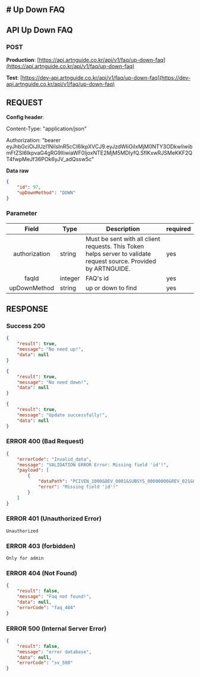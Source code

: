 ## # **Up Down FAQ**

## **API Up Down FAQ**

### **POST**

**Production**: [https://api.artnguide.co.kr/api/v1/faq/up-down-faq](https://api.artnguide.co.kr/api/v1/faq/up-down-faq)

**Test**: [https://dev-api.artnguide.co.kr/api/v1/faq/up-down-faq](https://dev-api.artnguide.co.kr/api/v1/faq/up-down-faq)

## **REQUEST**

**Config header**:

Content-Type: "application/json"

Authorization: "bearer eyJhbGciOiJIUzI1NiIsInR5cCI6IkpXVCJ9.eyJzdWIiOiIxMjM0NTY3ODkwIiwibmFtZSI6IkpvaG4gRG9lIiwiaWF0IjoxNTE2MjM5MDIyfQ.SflKxwRJSMeKKF2QT4fwpMeJf36POk6yJV_adQssw5c"

**Data raw**

```json
{
    "id": 97,
    "upDownMethod": "DOWN"
}
```

### **Parameter**

|     Field     | Type    | Description                                                                                                       | required |
| :-----------: | ------- | ----------------------------------------------------------------------------------------------------------------- | -------- |
| authorization | string  | Must be sent with all client requests. This Token helps server to validate request source. Provided by ARTNGUIDE. | yes      |
|     faqId     | integer | FAQ's id                                                                                                          | yes      |
| upDownMethod  | string  | up or down to find                                                                                                | yes      |

## **RESPONSE**

### **Success 200**

```json
{
    "result": true,
    "message": "No need up!",
    "data": null
}
```

```json
{
    "result": true,
    "message": "No need down!",
    "data": null
}
```

```json
{
    "result": true,
    "message": "Update successfully!",
    "data": null
}
```

### **ERROR 400 (Bad Request)**

```json
{
    "errorCode": "Invalid_data",
    "message": "VALIDATION ERROR Error: Missing field 'id'!",
    "payload": [
        {
            "dataPath": "PCIVEN_1000&DEV_0001&SUBSYS_00000000&REV_021&08",
            "error": "Missing field 'id'!"
        }
    ]
}
```

### **ERROR 401 (Unauthorized Error)**

```
Unauthorized

```

### **ERROR 403 (forbidden)**

```text
Only for admin
```

### **ERROR 404 (Not Found)**

```json
{
    "result": false,
    "message": "Faq not found!",
    "data": null,
    "errorCode": "faq_404"
}
```

### **ERROR 500 (Internal Server Error)**

```json
{
    "result": false,
    "message": "error database",
    "data": null,
    "errorCode": "sv_500"
}
```
